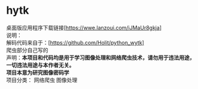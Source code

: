 # hytk
桌面版应用程序下载链接[https://wwe.lanzoui.com/iJMaUr8gkja]</br>
说明：</br>
  解码代码来自于：[https://github.com/Holit/python_wytk]</br>
  爬虫部分自己写的</br>
声明：<strong>本项目和代码均是用于学习图像处理和网络爬虫技术，请勿用于违法用途，一切违法用途与本作者无关。</br>项目本意为研究图像密码学<br></strong>
项目分类： 网络爬虫 图像处理 
